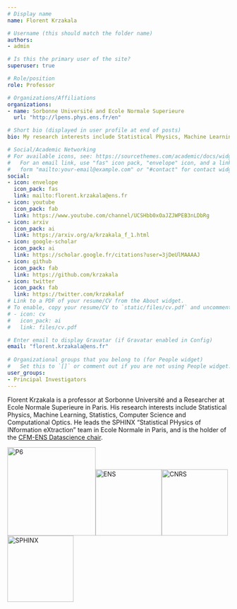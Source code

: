 ```yaml
---
# Display name
name: Florent Krzakala

# Username (this should match the folder name)
authors:
- admin

# Is this the primary user of the site?
superuser: true

# Role/position
role: Professor

# Organizations/Affiliations
organizations:
- name: Sorbonne Université and Ecole Normale Superieure
  url: "http://lpens.phys.ens.fr/en"

# Short bio (displayed in user profile at end of posts)
bio: My research interests include Statistical Physics, Machine Learning, Statistics, Computer Science, and Computational Optics. 

# Social/Academic Networking
# For available icons, see: https://sourcethemes.com/academic/docs/widgets/#icons
#   For an email link, use "fas" icon pack, "envelope" icon, and a link in the
#   form "mailto:your-email@example.com" or "#contact" for contact widget.
social:
- icon: envelope
  icon_pack: fas
  link: mailto:florent.krzakala@ens.fr
- icon: youtube
  icon_pack: fab
  link: https://www.youtube.com/channel/UCSHbb0xOaJZJWPEB3nLDbRg
- icon: arxiv
  icon_pack: ai
  link: https://arxiv.org/a/krzakala_f_1.html
- icon: google-scholar
  icon_pack: ai
  link: https://scholar.google.fr/citations?user=3jDeUlMAAAAJ
- icon: github
  icon_pack: fab
  link: https://github.com/krzakala
- icon: twitter
  icon_pack: fab
  link: https://twitter.com/krzakalaf
# Link to a PDF of your resume/CV from the About widget.
# To enable, copy your resume/CV to `static/files/cv.pdf` and uncomment the lines below.  
# - icon: cv
#   icon_pack: ai
#   link: files/cv.pdf

# Enter email to display Gravatar (if Gravatar enabled in Config)
email: "florent.krzakala@ens.fr"
  
# Organizational groups that you belong to (for People widget)
#   Set this to `[]` or comment out if you are not using People widget.  
user_groups:
- Principal Investigators
---
```


Florent Krzakala is a professor at Sorbonne Université and a Researcher at Ecole Normale Superieure in Paris. His research interests include Statistical Physics, Machine Learning, Statistics, Computer Science and Computational Optics. He leads the SPHINX “Statistical PHysics of INformation eXtraction” team in Ecole Normale in Paris, and is the holder of the [CFM-ENS Datascience chair](https://data-ens.github.io/).

<p float="left">
<img src="https://i1.wp.com/campuscom.fr/wp-content/uploads/2018/01/LOGO_SU_HORIZ_SEUL_RVB.jpg" alt="P6" width="200"/><img src="https://upload.wikimedia.org/wikipedia/en/thumb/1/10/Logotype_de_%C3%89cole_normale_sup%C3%A9rieure.svg/440px-Logotype_de_%C3%89cole_normale_sup%C3%A9rieure.svg.png" alt="ENS" width="150"/><img src="https://upload.wikimedia.org/wikipedia/en/thumb/2/2c/CNRS.svg/300px-CNRS.svg.png" alt="CNRS" width="150"/><img src="http://vignette4.wikia.nocookie.net/eberron/images/7/7c/114862_CN_GL.jpg" alt="SPHINX" width="150"/>
</p>


